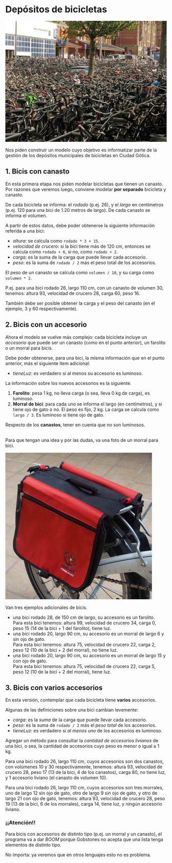 # Depósitos de bicicletas

![muchas_bicis](/img/muchasbicis.jpg "Buscá tu bici si te animás")

Nos piden construir un modelo cuyo objetivo es informatizar parte de la gestión de los depósitos municipales de bicicletas en Ciudad Gótica.


## 1. Bicis con canasto
En esta primera etapa nos piden modelar bicicletas que tienen un canasto. Por razones que veremos luego, conviene modelar __por separado__ bicicleta y canasto.

De cada bicicleta se informa: el _rodado_ (p.ej. 26), y el _largo_ en centímetros (p.ej. 120 para una bici de 1.20 metros de largo).
De cada canasto se informa el volumen. 

A partir de estos datos, debe poder obtenerse la siguiente información referida a una bici:
- _altura_: se calcula como `rodado * 3 + 15`.
- _velocidad de crucero_: si la bici tiene más de 120 cm, entonces se calcula como `rodado + 6`, si no, como `rodado + 2`.
- _carga_: es la suma de la carga que puede llevar cada accesorio.
- _peso_: es la suma de `rodado / 2` más el peso total de los accesorios.

El peso de un canasto se calcula como `volumen / 10`, y su carga como `volumen * 2`.

P.ej. para una bici rodado 26, largo 110 cm, con un canasto de volumen 30, tenemos: altura 93, velocidad de crucero 28, carga 60, peso 16.

También debe ser posible obtener la carga y el peso del canasto (en el ejemplo, 3 y 60 respectivamente).


## 2. Bicis con un accesorio
Ahora el modelo se vuelve más complejo: cada bicicleta incluye un _accesorio_ que puede ser un canasto (como en el punto anterior), un farolito o un morral para bicis.

Debe poder obtenerse, para una bici, la misma información que en el punto anterior, más el siguiente ítem adicional:
- _tieneLuz_: es verdadero si al menos su accesorio es luminoso.

La información sobre los nuevos accesorios es la siguiente.

1. **Farolito**: pesa 1 kg, no lleva carga (o sea, lleva 0 kg de carga), es luminoso.
1. **Morral de bici**: para cada uno se informa el largo (en centímetros), y si tiene ojo de gato o no. El peso es fijo, 2 kg. La carga se calcula como `largo / 3`. Es luminoso si tiene ojo de gato.

Respecto de los **canastos**, tener en cuenta que no son luminosos.

<br>
Para que tengan una idea y por las dudas, va una foto de un morral para bici.

![morral](/img/morral_bici.jpg "Esto es un morral para bici")

Van tres ejemplos adicionales de bicis.
* una bici rodado 28, de 150 cm de largo, su accesorio es un farolito.  
Para esta bici tenemos: altura 99, velocidad de crucero 34, carga 0, peso 15 (14 de la bici + 1 del farolito), tiene luz.
* una bici rodado 20, largo 90 cm, su accesorio es un morral de largo 6 y sin ojo de gato.  
Para esta bici tenemos: altura 75, velocidad de crucero 22, carga 2, peso 12 (10 de la bici + 2 del morral), no tiene luz.
* una bici rodado 20, largo 90 cm, su accesorio es un morral de largo 15 y con ojo de gato.  
Para esta bici tenemos: altura 75, velocidad de crucero 22, carga 5, peso 12 (10 de la bici + 2 del morral), tiene luz.


## 3. Bicis con varios accesorios
En esta versión, contemplar que cada bicicleta tiene **varios** accesorios. 

Algunas de las definiciones sobre una bici cambian levemente:
- _carga_: es la _suma_ de la carga que puede llevar cada accesorio.
- _peso_: es la suma de `rodado / 2` más el _peso total_ de los accesorios.
- _tieneLuz_: es verdadero si _al menos uno_ de los accesorios es luminoso.

Agregar un método para consultar la _cantidad de accesorios livianos_ de una bici, o sea, la cantidad de accesorios cuyo peso es menor o igual a 1 kg.

Para una bici rodado 26, largo 110 cm, cuyos accesorios son dos canastos, con volúmenes 10 y 30 respectivamente, tenemos: 
altura 93, velocidad de crucero 28, peso 17 (13 de la bici, 4 de los canastos), carga 80, no tiene luz, y 1 accesorio liviano (el canasto de volumen 10).

Para una bici rodado 26, largo 110 cm, cuyos accesorios son tres morrales, uno de largo 12 sin ojo de gato, otro de largo 9 sin ojo de gato, y otro de largo 21 con ojo de gato, tenemos: 
altura 93, velocidad de crucero 28, peso 19 (13 de la bici, 6 de los morrales), carga 14, tiene luz, y ningún accesorio liviano.

### ¡¡Atención!!
Para bicis con accesorios de distinto tipo (p.ej. un morral y un canasto), el programa va a dar _BOOM_ porque Gobstones no acepta que una lista tenga elementos de distinto tipo. 

No importa: ya veremos que en otros lenguajes esto no es problema.

<br/>
























